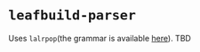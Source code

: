 # `leafbuild-parser`
Uses `lalrpop`(the grammar is available [here][grammar_link]). TBD


[grammar_link]: https://github.com/leafbuild/leafbuild/blob/master/leafbuild-parser/src/leafparser.lalrpop
